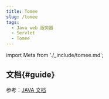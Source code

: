 ```yaml
---
title: Tomee
slug: /tomee
tags:
  - Java web 服务器
  - Servlet
  - Tomee
---
```


import Meta from './_include/tomee.md';

<Meta name="meta" />

## 文档{#guide}

参考：[JAVA 文档](./java)
